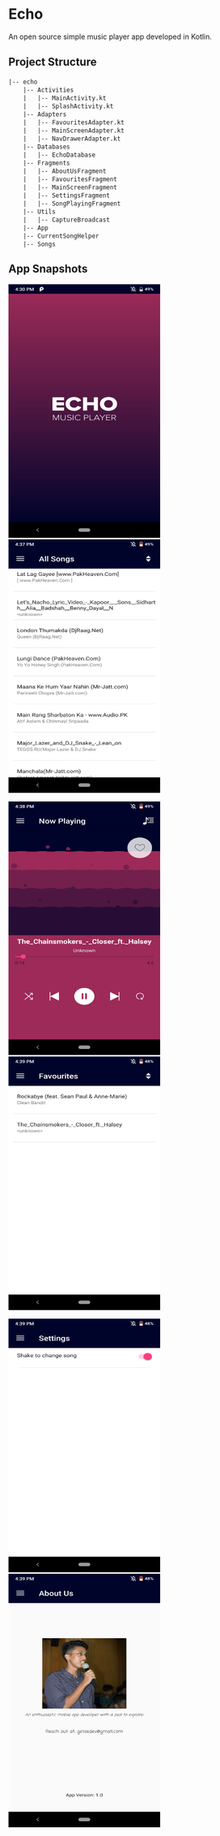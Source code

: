 # Echo
An open source simple music player app developed in Kotlin.

## Project Structure

    |-- echo
        |-- Activities
        |   |-- MainActivity.kt
        |   |-- SplashActivity.kt
        |-- Adapters
        |   |-- FavouritesAdapter.kt
        |   |-- MainScreenAdapter.kt
        |   |-- NavDrawerAdapter.kt
        |-- Databases
        |   |-- EchoDatabase
        |-- Fragments
        |   |-- AboutUsFragment
        |   |-- FavouritesFragment
        |   |-- MainScreenFragment
        |   |-- SettingsFragment
        |   |-- SongPlayingFragment
        |-- Utils
        |   |-- CaptureBroadcast
        |-- App
        |-- CurrentSongHelper
        |-- Songs

## App Snapshots

<img src="/snaps/SplashScreen.png" alt="Splash Screen" width="300" height="500">    <img src="/snaps/MainScreen.png" alt="Main Screen" width="300" height="500">

<img src="/snaps/NowPlayingScreen.png" alt="Song Playing Screen" width="300" height="500">      <img src="/snaps/FavouritesScreen.png" alt="Favourites Screen" width="300" height="500">

<img src="/snaps/Settings.png" alt="Settings" width="300" height="500">     <img src="/snaps/AboutMe.png" alt="About Me" width="300" height="500">

